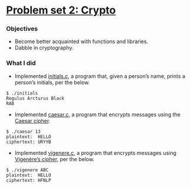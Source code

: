 # [Problem set 2: Crypto](http://docs.cs50.net/2016/fall/psets/2/pset2.html)

### Objectives
+ Become better acquainted with functions and libraries.
+ Dabble in cryptography.

### What I did
+ Implemented [initials.c](https://github.com/mkczarkowski/harvard-cs50/tree/master/pset2/initials.c), a program that, given a person’s name, prints a person’s initials, per the below.
```
$ ./initials
Regulus Arcturus Black
RAB
```
+ Implemented [caesar.c](https://github.com/mkczarkowski/harvard-cs50/tree/master/pset2/caesar.c), a program that encrypts messages using the [Caesar cipher](https://en.wikipedia.org/wiki/Caesar_cipher).
```
$ ./caesar 13
plaintext:  HELLO
ciphertext: URYYB
```
+ Implemented [vigenere.c](https://github.com/mkczarkowski/harvard-cs50/tree/master/pset2/vigenere.c), a program that encrypts messages using [Vigenère’s cipher](https://en.wikipedia.org/wiki/Vigen%C3%A8re_cipher), per the below.
```
$ ./vigenere ABC
plaintext:  HELLO
ciphertext: HFNLP
```